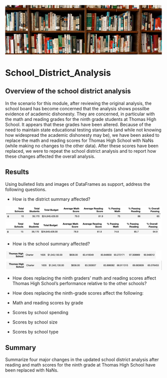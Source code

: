 <!-- Photo below by Element5 Digital from Pexels -->
<img src=https://github.com/tn64/School_District_Analysis/blob/main/Resources/pexels-element-digital-1370295.jpg>

# School_District_Analysis

## Overview of the school district analysis
In the scenario for this module, after reviewing the original analysis, the school board has become concerned that the analysis shows possilbe evidence of academic dishonesty. They are concerned, in particular with the math and reading grades for the ninth grade students at Thomas High School. It appears that these grades have been altered. Because of the need to maintain state educational testing standards (and while not knowing how widespread the academic dishonesty may be), we have been asked  to replace the math and reading scores for Thomas High School with NaNs (while making no changes to the other data). After these scores have been replaced, we were to repeat the school district analysis and to  report how these changes affected the overall analysis.

## Results 
Using bulleted lists and images of DataFrames as support, address the following questions.

- How is the district summary affected?

<img src=https://github.com/tn64/School_District_Analysis/blob/main/Resources/District_summary_original.png>

<img src=https://github.com/tn64/School_District_Analysis/blob/main/Resources/District_summary_new.png>

- How is the school summary affected?

<img src=https://github.com/tn64/School_District_Analysis/blob/main/Resources/Thomas%20_per_school_original.png>

<img src=https://github.com/tn64/School_District_Analysis/blob/main/Resources/Thomas_per_school_new2.png>


- How does replacing the ninth graders’ math and reading scores affect Thomas High School’s performance relative to the other schools?

- How does replacing the ninth-grade scores affect the following:
- Math and reading scores by grade
- Scores by school spending
- Scores by school size
- Scores by school type

## Summary 

Summarize four major changes in the updated school district analysis after reading and math scores for the ninth grade at Thomas High School have been replaced with NaNs.

